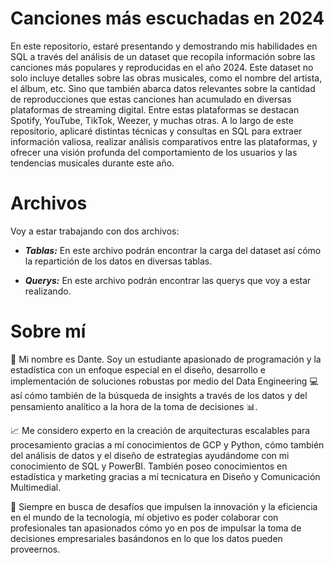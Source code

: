 
# Canciones más escuchadas en 2024

En este repositorio, estaré presentando y demostrando mis habilidades en SQL a través del análisis de un dataset que recopila información sobre las canciones más populares y reproducidas en el año 2024. Este dataset no solo incluye detalles sobre las obras musicales, como el nombre del artista, el álbum, etc. Sino que también abarca datos relevantes sobre la cantidad de reproducciones que estas canciones han acumulado en diversas plataformas de streaming digital. Entre estas plataformas se destacan Spotify, YouTube, TikTok, Weezer, y muchas otras. A lo largo de este repositorio, aplicaré distintas técnicas y consultas en SQL para extraer información valiosa, realizar análisis comparativos entre las plataformas, y ofrecer una visión profunda del comportamiento de los usuarios y las tendencias musicales durante este año.

# Archivos

Voy a estar trabajando con dos archivos:

* ***Tablas:*** En este archivo podrán encontrar la carga del dataset así cómo la repartición de los datos en diversas tablas.

* ***Querys:*** En este archivo podrán encontrar las querys que voy a estar realizando.

# Sobre mí

📌 Mi nombre es Dante. Soy un estudiante apasionado de programación y la estadística con un enfoque especial en el diseño, desarrollo e implementación de soluciones robustas por medio del Data Engineering 💻 así cómo también de la búsqueda de insights a través de los datos y del pensamiento analítico a la hora de la toma de decisiones 📊.

📈 Me considero experto en la creación de arquitecturas escalables para procesamiento gracias a mí conocimientos de GCP y Python, cómo también del análisis de datos y el diseño de estrategias ayudándome con mi conocimiento de SQL y PowerBI. También poseo conocimientos en estadística y marketing gracias a mí tecnicatura en Diseño y Comunicación Multimedial.

💪 Siempre en busca de desafíos que impulsen la innovación y la eficiencia en el mundo de la tecnología, mí objetivo es poder colaborar con profesionales tan apasionados cómo yo en pos de impulsar la toma de decisiones empresariales basándonos en lo que los datos pueden proveernos.